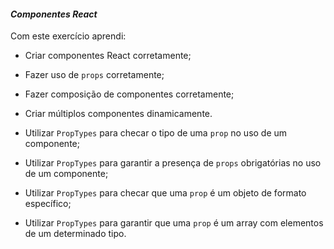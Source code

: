 #### _Componentes React_

Com este exercício aprendi:

-   Criar componentes React corretamente;
    
-   Fazer uso de  `props`  corretamente;
    
-   Fazer composição de componentes corretamente;
    
-   Criar múltiplos componentes dinamicamente.
    
-   Utilizar  `PropTypes`  para checar o tipo de uma  `prop`  no uso de um componente;
    
-   Utilizar  `PropTypes`  para garantir a presença de  `props`  obrigatórias no uso de um componente;
    
-   Utilizar  `PropTypes`  para checar que uma  `prop`  é um objeto de formato específico;
    
-   Utilizar  `PropTypes`  para garantir que uma  `prop`  é um array com elementos de um determinado tipo.